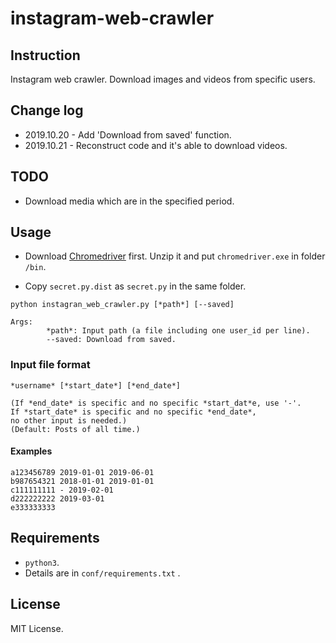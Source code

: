 # instagram-web-crawler

## Instruction

Instagram web crawler. Download images and videos from specific users. 

## Change log

-   2019.10.20 - Add 'Download from saved' function.
-   2019.10.21 - Reconstruct code and it's able to download videos.

## TODO

-   Download media which are in the specified period.

## Usage

-   Download [Chromedriver](https://chromedriver.chromium.org/downloads) first. Unzip it and put `chromedriver.exe` in folder `/bin`. 

-   Copy `secret.py.dist` as `secret.py` in the same folder.

```
python instagran_web_crawler.py [*path*] [--saved] 

Args:
        *path*: Input path (a file including one user_id per line).
        --saved: Download from saved.
```

### Input file format

```
*username* [*start_date*] [*end_date*]

(If *end_date* is specific and no specific *start_dat*e, use '-'. 
If *start_date* is specific and no specific *end_date*, 
no other input is needed.)
(Default: Posts of all time.)
```

#### Examples

```
a123456789 2019-01-01 2019-06-01
b987654321 2018-01-01 2019-01-01
c111111111 - 2019-02-01
d222222222 2019-03-01
e333333333
```

## Requirements

-   `python3`.
-    Details are in `conf/requirements.txt` .

## License

MIT License.
